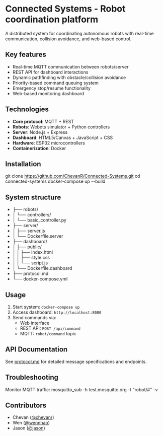 # Connected Systems - Robot coordination platform

A distributed system for coordinating autonomous robots with real-time communication, collision avoidance, and web-based control.

## Key features
- Real-time MQTT communication between robots/server
- REST API for dashboard interactions
- Dynamic pathfinding with obstacle/collision avoidance
- Priority-based command queuing system
- Emergency stop/resume functionality
- Web-based monitoring dashboard

## Technologies
- **Core protocol**: MQTT + REST
- **Robots**: Webots simulator + Python controllers
- **Server**: Node.js + Express
- **Dashboard**: HTML5/Canvas + JavaScript + CSS
- **Hardware**: ESP32 microcontrollers
- **Containerization**: Docker

## Installation
git clone https://github.com/ChevanR/Connected-Systems.git
cd connected-systems
docker-compose up --build


## System structure
- ├── robots/
- │ └── controllers/
- │ └── basic_controller.py
- ├── server/
- │ ├── server.js
- │ └── Dockerfile.server
- ├── dashboard/
- │ ├── public/
- │ │ ├── index.html
- │ │ ├── style.css
- │ │ └── script.js
- │ └── Dockerfile.dashboard
- ├── protocol.md
- └── docker-compose.yml


## Usage
1. Start system: `docker-compose up`
2. Access dashboard: `http://localhost:8080`
3. Send commands via:
   - Web interface
   - REST API: `POST /api/command`
   - MQTT: `robot/command` topic

## API Documentation
See [protocol.md](./protocol.md) for detailed message specifications and endpoints.

## Troubleshooting
Monitor MQTT traffic:
mosquitto_sub -h test.mosquitto.org -t "robot/#" -v

## Contributors
- Chevan ([@chevanr](https://github.com/chevanr))
- Wen ([@wennhao](https://github.com/wennhao))
- Jason ([@jason](https://github.com/jason))
